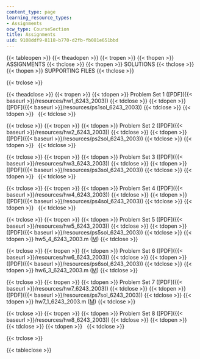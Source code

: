 ```yaml
---
content_type: page
learning_resource_types:
- Assignments
ocw_type: CourseSection
title: Assignments
uid: 9108ddf9-8118-b770-d2fb-fb081e651bbd
---
```


{{< tableopen >}}
{{< theadopen >}}
{{< tropen >}}
{{< thopen >}}
ASSIGNMENTS
{{< thclose >}}
{{< thopen >}}
SOLUTIONS
{{< thclose >}}
{{< thopen >}}
SUPPORTING FILES
{{< thclose >}}

{{< trclose >}}

{{< theadclose >}}
{{< tropen >}}
{{< tdopen >}}
Problem Set 1 ([PDF]({{< baseurl >}}/resources/hw1_6243_2003))
{{< tdclose >}}
{{< tdopen >}}
([PDF]({{< baseurl >}}/resources/ps1sol_6243_2003))
{{< tdclose >}}
{{< tdopen >}}
 
{{< tdclose >}}

{{< trclose >}}
{{< tropen >}}
{{< tdopen >}}
Problem Set 2 ([PDF]({{< baseurl >}}/resources/hw2_6243_2003))
{{< tdclose >}}
{{< tdopen >}}
([PDF]({{< baseurl >}}/resources/ps2sol_6243_2003))
{{< tdclose >}}
{{< tdopen >}}
 
{{< tdclose >}}

{{< trclose >}}
{{< tropen >}}
{{< tdopen >}}
Problem Set 3 ([PDF]({{< baseurl >}}/resources/hw3_6243_2003))
{{< tdclose >}}
{{< tdopen >}}
([PDF]({{< baseurl >}}/resources/ps3sol_6243_2003))
{{< tdclose >}}
{{< tdopen >}}
 
{{< tdclose >}}

{{< trclose >}}
{{< tropen >}}
{{< tdopen >}}
Problem Set 4 ([PDF]({{< baseurl >}}/resources/hw4_6243_2003))
{{< tdclose >}}
{{< tdopen >}}
([PDF]({{< baseurl >}}/resources/ps4sol_6243_2003))
{{< tdclose >}}
{{< tdopen >}}
 
{{< tdclose >}}

{{< trclose >}}
{{< tropen >}}
{{< tdopen >}}
Problem Set 5 ([PDF]({{< baseurl >}}/resources/hw5_6243_2003))
{{< tdclose >}}
{{< tdopen >}}
([PDF]({{< baseurl >}}/resources/ps5sol_6243_2003))
{{< tdclose >}}
{{< tdopen >}}
hw5\_4\_6243\_2003.m ([M](./resolveuid/c399b34bb2ae6b9fa91bbd9efb4843e0))
{{< tdclose >}}

{{< trclose >}}
{{< tropen >}}
{{< tdopen >}}
Problem Set 6 ([PDF]({{< baseurl >}}/resources/hw6_6243_2003))
{{< tdclose >}}
{{< tdopen >}}
([PDF]({{< baseurl >}}/resources/ps6sol_6243_2003))
{{< tdclose >}}
{{< tdopen >}}
hw6\_3\_6243\_2003.m ([M](./resolveuid/9d12bfa0966d83559e4ea441959bef26))
{{< tdclose >}}

{{< trclose >}}
{{< tropen >}}
{{< tdopen >}}
Problem Set 7 ([PDF]({{< baseurl >}}/resources/hw7_6243_2003))
{{< tdclose >}}
{{< tdopen >}}
([PDF]({{< baseurl >}}/resources/ps7sol_6243_2003))
{{< tdclose >}}
{{< tdopen >}}
hw7\_1\_6243\_2003.m ([M](./resolveuid/e3a43d6b53618aeae6970cde3e1fc0ca))
{{< tdclose >}}

{{< trclose >}}
{{< tropen >}}
{{< tdopen >}}
Problem Set 8 ([PDF]({{< baseurl >}}/resources/hw8_6243_2003))
{{< tdclose >}}
{{< tdopen >}}
 
{{< tdclose >}}
{{< tdopen >}}
 
{{< tdclose >}}

{{< trclose >}}

{{< tableclose >}}